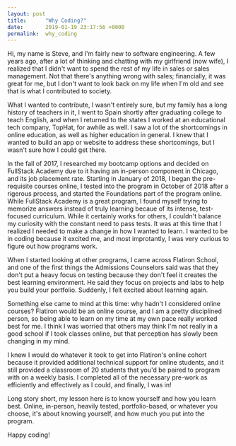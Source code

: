 ```yaml
---
layout: post
title:      "Why Coding?"
date:       2019-01-19 23:17:56 +0000
permalink:  why_coding
---
```



Hi, my name is Steve, and I'm fairly new to software engineering.  A few years ago, after a lot of thinking and chatting with my girlfriend (now wife), I realized that I didn't want to spend the rest of my life in sales or sales management.  Not that there's anything wrong with sales; financially, it was great for me, but I don't want to look back on my life when I'm old and see that is what I contributed to society.  

What I wanted to contribute, I wasn't entirely sure, but my family has a long history of teachers in it,  I went to Spain shortly after graduating college to teach English, and when I returned to the states I worked at an educational tech company, TopHat, for awhile as well.  I saw a lot of the shortcomings in online education, as well as higher education in general.  I knew that I wanted to build an app or website to address these shortcomings, but I wasn't sure how I could get there.

In the fall of 2017, I researched my bootcamp options and decided on FullStack Academy due to it having an in-person component in Chicago, and its job placement rate.  Starting in January of 2018, I began the pre-requisite courses online, I tested into the program in October of 2018 after a rigerous process, and started the Foundations part of the program online.  While FullStack Academy is a great program, I found myself trying to memorize answers instead of truly learning becaue of its intense, test-focused curriculum.  While it certainly works for others, I couldn't balance my curiosity with the constant need to pass tests.  It was at this time that I realized I needed to make a change in how I wanted to learn.  I wanted to be in coding because it excited me, and most improtantly, I was very curious to figure out how programs work. 

When I started looking at other programs, I came across Flatiron School, and one of the first things the Admissions Counselors said was that they don't put a heavy focus on testing because they don't feel it creates the best learning environment.  He said they focus on projects and labs to help you build your portfolio.  Suddenly, I felt excited about learning again.   

Something else came to mind at this time: why hadn't I considered online courses?  Flatiron would be an online course, and I am a pretty disciplined person, so being able to learn on my time at my own pace really worked best for me.  I think I was worried that others may think I'm not really in a good school if I took classes online, but that perception has slowly been changing in my mind.  

I knew I would do whatever it took to get into Flatiron's online cohort because it provided additional technical support for online students, and it still provided a classroom of 20 students that you'd be paired to program with on a weekly basis.  I completed all of the necessary pre-work as efficiently and effectively as I could, and finally, I was in!

Long story short, my lesson here is to know yourself and how you learn best.  Online, in-person, heavily tested, portfolio-based, or whatever you choose, it's about knowing yourself, and how much you put into the program.

Happy coding!



